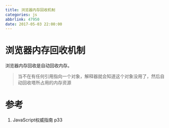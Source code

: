 ```yaml
---
title: 浏览器内存回收机制
categories: js
abbrlink: 47950
date: 2017-05-03 22:00:00
---
```

# 浏览器内存回收机制

浏览器内存回收是自动回收内存。  
>当不在有任何引用指向一个对象，解释器就会知道这个对象没用了，然后自动回收塔所占用的内存资源



# 参考
1. JavaScript权威指南 p33
